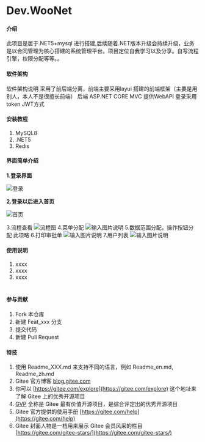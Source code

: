 # Dev.WooNet

#### 介绍
此项目是居于.NET5+mysql 进行搭建,后续随着.NET版本升级会持续升级，业务是以合同管理为核心搭建的系统管理平台。项目定位自我学习以及分享。自写流程引擎，权限分配等等。。

#### 软件架构
软件架构说明
采用了前后端分离，前端主要采用layui 搭建的前端框架（主要是用别人，本人不是很擅长前端）
后端 ASP.NET CORE MVC 提供WebAPI 
登录采用token JWT方式


#### 安装教程

1.  MySQL8 
2.  .NET5
3.  Redis

#### 界面简单介绍
 **1.登录界面** 

![登录](https://images.gitee.com/uploads/images/2021/1123/165147_a5fdea4d_1806837.png "首页1.png")

 **2.登录以后进入首页** 

![首页](https://images.gitee.com/uploads/images/2021/1123/165232_274997a1_1806837.png "首页2.png")

3.流程查看
![流程图](https://images.gitee.com/uploads/images/2021/1123/165319_98651828_1806837.png "流程查看.png")
4.菜单分配
![输入图片说明](https://images.gitee.com/uploads/images/2021/1123/165405_2541878e_1806837.png "菜单分配.png")
5.数据范围分配，操作按钮分配
此项略
6.打印审批单
![输入图片说明](https://images.gitee.com/uploads/images/2021/1123/165450_76aa87a5_1806837.png "打印审批单.png")
7.用户列表
![输入图片说明](https://images.gitee.com/uploads/images/2021/1123/165522_5ea00a38_1806837.png "用户列表.png")


#### 使用说明

1.  xxxx
2.  xxxx
3.  xxxx

#

#### 参与贡献

1.  Fork 本仓库
2.  新建 Feat_xxx 分支
3.  提交代码
4.  新建 Pull Request


#### 特技

1.  使用 Readme\_XXX.md 来支持不同的语言，例如 Readme\_en.md, Readme\_zh.md
2.  Gitee 官方博客 [blog.gitee.com](https://blog.gitee.com)
3.  你可以 [https://gitee.com/explore](https://gitee.com/explore) 这个地址来了解 Gitee 上的优秀开源项目
4.  [GVP](https://gitee.com/gvp) 全称是 Gitee 最有价值开源项目，是综合评定出的优秀开源项目
5.  Gitee 官方提供的使用手册 [https://gitee.com/help](https://gitee.com/help)
6.  Gitee 封面人物是一档用来展示 Gitee 会员风采的栏目 [https://gitee.com/gitee-stars/](https://gitee.com/gitee-stars/)
